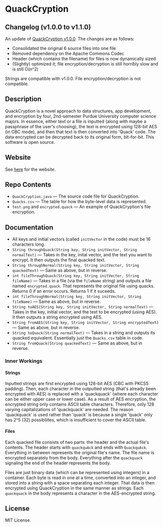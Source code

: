 # QuackCryption

## Changelog (v1.0.0 to v1.1.0)
An update of [QuackCryption v1.0.0](https://github.com/Meegul304/DesktopQuackCryption/releases/tag/v1.0.0). The changes are as follows:

* Consolidated the original 6 source files into one file
* Removed dependency on the Apache Commons Codec
* Header (which contains the filename) for files is now dynamically sized
* (Slightly) optimized it; file encryption/decryption is still horribly slow and is still O(n^2)

Strings are compatible with v1.0.0. File encryption/decryption is not compatible. 

## Description
QuackCryption is a novel approach to data structures, app development, and encryption by four, 2nd-semester Purdue University computer science majors. In essence, either text or a file is inputted (along with maybe a passphrase of the user's choosing), the text is encrypted using 128-bit AES (in CBC mode), and then that text is then converted into 'Quack' code. The data encrypted can be decrypted back to its original form, bit-for-bit. This software is open source.

## Website
See [here](http://www.kevindong.net/QuackCryption/) for the website. 

## Repo Contents
* `QuackCryption.java` — The source code file for QuackCryption.
* `Quacks.csv` — The table for how the byte-level data is represented. 
* `test.png` and `encrypted.quack` — An example of QuackCryption's file encryption.

## Documentation
* All keys and initial vectors (called `initVector` in the code) must be 16 characters long.
* `String throughQuack(String key, String initVector, String normalText)` — Takes in the key, inital vector, and the text you want to encrypt. It then outputs the final quacked text.
* `String throughNormal(String key, String initVector, String quackedText)` — Same as above, but in reverse.
* `int fileThroughQuack(String key, String initVector, String fileName)` — Takes in a file (via the `fileName` string) and outputs a file named `encrypted.quack`. That represents the original file using quacks. Returns 0 if an error occurs. Returns 1 if it suceeds.
* `int fileThroughNormal(String key, String initVector, String fileName)` — Same as above, but in reverse.
* `String toAES(String key, String initVector, String normalText)` — Takes in the key, initial vector, and the text to be encrypted (using AES). It then outputs a string encrypted using AES. 
* `String fromAES(String key, String initVector, String encryptedText)` — Same as above, but in reverse.
* `String toQuack(String normalText)` — Takes in a string and outputs its quacked equivalent. Essentially just the `Quacks.csv` table in code.
* `String fromQuack(String quackedText)` — Same as above, but in reverse.

### Inner Workings
#### Strings
Inputted strings are first encrypted using 128-bit AES (CBC with PKCS5 padding). Then, each character in the outputted string (that's already been encrypted with AES) is replaced with a 'quackquack' (where each character can be either upper case or lower case). As a result of AES encryption, the encrypted string only contains ASCII table characters. Therefore, only 128 varying capitalizations of 'quackquack' are needed. The reason 'quackquack' is used rather than 'quack' is because a single 'quack' only has 2^5 (32) possibliites, which is insufficient to cover the ASCII table.

#### Files
Each quacked file consists of two parts: the header and the actual file's contents. The header starts with `quackquAck` and ends with `QuackquAck`. Everything in between represents the original file's name. The file name is encrypted separately from the body. Everything after the `quackquack` signaling the end of the header represents the body. 

Files are just binary data (which can be represented using integers) in a container. Each byte is read in one at a time, converted into an integer, and stored into a string with a space separating each integer. That data is then encrypted using QuackCryption in the same manner as strings. Each `quackquack` in the body represents a character in the AES-encrypted string. 

## License
MIT License. 